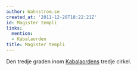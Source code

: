```yaml
---
author: Wahnstrom.se
created_at: '2011-12-28T18:22:21Z'
id: Magister templi
links:
  mention:
  - Kabalaorden
title: Magister templi
---
```


Den tredje graden inom [Kabalaordens] tredje cirkel.

  [Kabalaordens]: Kabalaorden